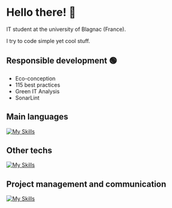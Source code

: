 # Hello there! 👋

IT student at the university of Blagnac (France).

I try to code simple yet cool stuff.

## Responsible development 🟢
- Eco-conception
- 115 best practices
- Green IT Analysis
- SonarLint

## Main languages
[![My Skills](https://skillicons.dev/icons?i=java,html,css,php,js,ts,python,&theme=light)](https://skillicons.dev)

## Other techs
[![My Skills](https://skillicons.dev/icons?i=angular,bootstrap,nodejs,mysql,&theme=light)](https://skillicons.dev)

## Project management and communication
[![My Skills](https://skillicons.dev/icons?i=git,github,discord,,&theme=light)](https://skillicons.dev)
